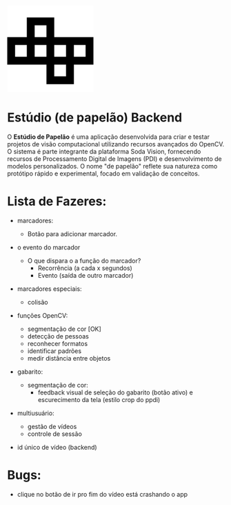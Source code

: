 <img src="./readme/cardboard-unfolded.svg" alt="Estúdio de Papelão" style="width: 200px" />

# Estúdio (de papelão) Backend

O **Estúdio de Papelão** é uma aplicação desenvolvida para criar e testar projetos de visão computacional utilizando recursos avançados do OpenCV. O sistema é parte integrante da plataforma Soda Vision, fornecendo recursos de Processamento Digital de Imagens (PDI) e desenvolvimento de modelos personalizados. O nome "de papelão" reflete sua natureza como protótipo rápido e experimental, focado em validação de conceitos.

# Lista de Fazeres:

- marcadores:

  - Botão para adicionar marcador.

- o evento do marcador

  - O que dispara o a função do marcador?
    - Recorrência (a cada x segundos)
    - Evento (saída de outro marcador)

- marcadores especiais:

  - colisão

- funções OpenCV:

  - segmentação de cor [OK]
  - detecção de pessoas
  - reconhecer formatos
  - identificar padrões
  - medir distância entre objetos

- gabarito:

  - segmentação de cor:
    - feedback visual de seleção do gabarito (botão ativo) e escurecimento da tela (estilo crop do ppdi)

- multiusuário:

  - gestão de vídeos
  - controle de sessão

- id único de vídeo (backend)

# Bugs:

- clique no botão de ir pro fim do vídeo está crashando o app
